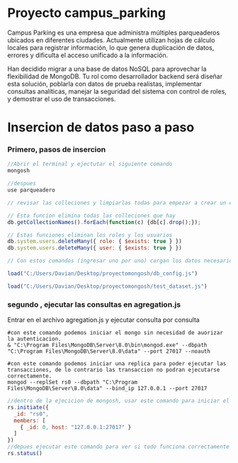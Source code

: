 # Proyecto campus_parking

Campus Parking es una empresa que administra múltiples parqueaderos ubicados en diferentes ciudades. Actualmente utilizan hojas de cálculo locales para registrar información, lo que genera duplicación de datos, errores y dificulta el acceso unificado a la información.

Han decidido migrar a una base de datos NoSQL para aprovechar la flexibilidad de MongoDB. Tu rol como desarrollador backend será diseñar esta solución, poblarla con datos de prueba realistas, implementar consultas analíticas, manejar la seguridad del sistema con control de roles, y demostrar el uso de transacciones.

# Insercion de datos paso a paso

### Primero, pasos de insercion

```javascript
//Abrir el terminal y ejectutar el siguiente comando 
mongosh

//despues 
use parqueadero
```

```javascript
// revisar las colleciones y limpiarlas todas para empezar a crear un esquema totalmente limpio tanto en la base datos de parqueadero como en la base de datos de admin (usuarios y roles).

// Esta funcion elimina todas las colleciones que hay
db.getCollectionNames().forEach(function(c) {db[c].drop();});

// Estas funciones eliminan los roles y los usuarios 
db.system.users.deleteMany({ role: { $exists: true } })
db.system.users.deleteMany({ user: { $exists: true } })
```

```javascript
// Con estos comandos (ingresar uno por uno) cargan los datos necesarios para realizar las consultas y demas funciones.

load("C:/Users/Davian/Desktop/proyectomongosh/db_config.js")

load("C:/Users/Davian/Desktop/proyectomongosh/test_dataset.js")
```

### segundo , ejecutar las consultas en agregation.js

Entrar en el archivo agregation.js y ejecutar consulta por consulta


```shell 
#con este comando podemos iniciar el mongo sin necesidad de auorizar la autenticacion.
& "C:\Program Files\MongoDB\Server\8.0\bin\mongod.exe" --dbpath "C:\Program Files\MongoDB\Server\8.0\data" --port 27017 --noauth
```

```shell
#con este comando podemos iniciar una replica para poder ejecutar las transacciones, de lo contrario las transaccion no podran ejecutarse correctamente.
mongod --replSet rs0 --dbpath "C:\Program Files\MongoDB\Server\8.0\data" --bind_ip 127.0.0.1 --port 27017
```

```javascript
//dentro de la ejecicion de mongosh, usar este comando para iniciar el servidor de replica
rs.initiate({
  _id: "rs0",
  members: [
    { _id: 0, host: "127.0.0.1:27017" }
  ]
})
//depues ejecutar este comando para ver si todo funciona correctamente 
rs.status()
```

